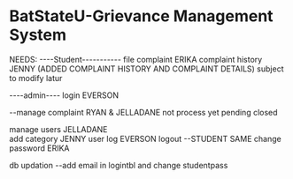 # BatStateU-Grievance Management System

NEEDS:
----Student-----------
file complaint               ERIKA
complaint history            JENNY      (ADDED COMPLAINT HISTORY AND COMPLAINT DETAILS) subject to modify latur

----admin----
login                        EVERSON

--manage complaint           RYAN & JELLADANE
      not process yet
      pending
      closed

manage users                JELLADANE      
add category                JENNY
user log                    EVERSON
logout                      --STUDENT SAME
change password             ERIKA

db updation                 --add email in logintbl and change studentpass
